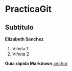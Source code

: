 # PracticaGit
## Subtitulo

**Elizabeth Sanchez**

1. Viñeta 1
1. Viñeta 2

**Guía rápida Markdown** [anchor](https://tutorialmarkdown.com/guia)

